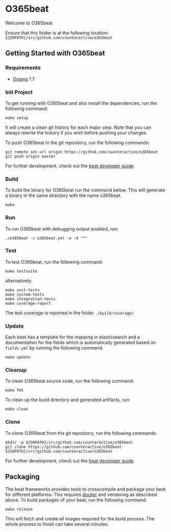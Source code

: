 # O365beat

Welcome to O365beat.

Ensure that this folder is at the following location:
`${GOPATH}/src/github.com/counteractive/o365beat`

## Getting Started with O365beat

### Requirements

* [Golang](https://golang.org/dl/) 1.7

### Init Project
To get running with O365beat and also install the
dependencies, run the following command:

```
make setup
```

It will create a clean git history for each major step. Note that you can always rewrite the history if you wish before pushing your changes.

To push O365beat in the git repository, run the following commands:

```
git remote set-url origin https://github.com/counteractive/o365beat
git push origin master
```

For further development, check out the [beat developer guide](https://www.elastic.co/guide/en/beats/libbeat/current/new-beat.html).

### Build

To build the binary for O365beat run the command below. This will generate a binary
in the same directory with the name o365beat.

```
make
```


### Run

To run O365beat with debugging output enabled, run:

```
./o365beat -c o365beat.yml -e -d "*"
```


### Test

To test O365beat, run the following command:

```
make testsuite
```

alternatively:
```
make unit-tests
make system-tests
make integration-tests
make coverage-report
```

The test coverage is reported in the folder `./build/coverage/`

### Update

Each beat has a template for the mapping in elasticsearch and a documentation for the fields
which is automatically generated based on `fields.yml` by running the following command.

```
make update
```


### Cleanup

To clean  O365beat source code, run the following command:

```
make fmt
```

To clean up the build directory and generated artifacts, run:

```
make clean
```


### Clone

To clone O365beat from the git repository, run the following commands:

```
mkdir -p ${GOPATH}/src/github.com/counteractive/o365beat
git clone https://github.com/counteractive/o365beat ${GOPATH}/src/github.com/counteractive/o365beat
```


For further development, check out the [beat developer guide](https://www.elastic.co/guide/en/beats/libbeat/current/new-beat.html).


## Packaging

The beat frameworks provides tools to crosscompile and package your beat for different platforms. This requires [docker](https://www.docker.com/) and vendoring as described above. To build packages of your beat, run the following command:

```
make release
```

This will fetch and create all images required for the build process. The whole process to finish can take several minutes.
